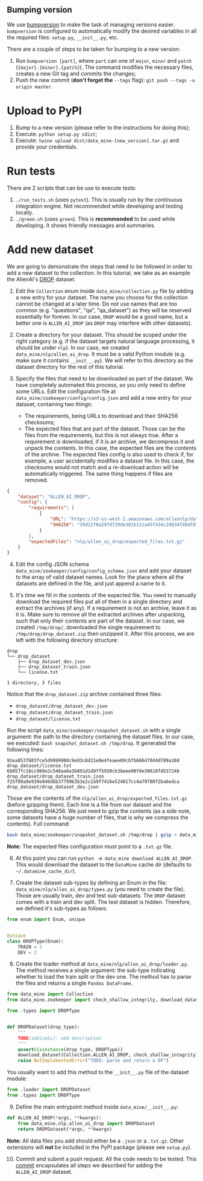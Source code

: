## Bumping version

We use [bumpversion](https://pypi.org/project/bumpversion/) to make the task
of managing versions easier. `bumpversion` is configured to automatically
modify the desired variables in all the required files: `setup.py`,
`__init__.py`, etc.

There are a couple of steps to be taken for bumping to a new version:
1. Run `bumpversion [part]`, where `part` can one of `major`, `minor` and `patch`
(`{major}.{minor}.{patch}`). The command modifies the necessary files, creates a
new Git tag and commits the changes;
2. Push the new commit (**don't forget the** `--tags` flag): `git push --tags -u origin master`.


# Upload to PyPI

1. Bump to a new version (please refer to the instructions for doing this);
2. Execute: `python setup.py sdist`;
3. Execute: `twine upload dist/data_mine-[new_version].tar.gz` and provide
your credentials.


# Run tests

There are 2 scripts that can be use to execute tests:
1. `./run_tests.sh` (uses `pytest`). This is usually run by the continuous
integration engine. Not recommended while developing and testing locally.
2. `./green.sh` (uses `green`). This is **recommended** to be used
while developing. It shows friendly messages and summaries.


# Add new dataset

We are going to demonstrate the steps that need to be followed in order to add
a new dataset to the collection. In this tutorial, we take as an example
the AllenAI's [DROP](https://allennlp.org/drop) dataset.

1. Edit the `Collection` enum inside `data_mine/collection.py` file by adding
a new entry for your dataset. The name you choose for the collection cannot
be changed at a later time. Do not use names that are too common (e.g. "questions",
"qa", "qa_dataset") as they will be reserved essentially for forever. In our case,
`DROP` would be a good name, but a better one is `ALLEN_AI_DROP` (as `DROP` may
interfere with other datasets).

2. Create a directory for your dataset. This should be scoped under the right
category (e.g. if the dataset targets natural language processing, it should be
under `nlp`). In our case, we created `data_mine/nlp/allen_ai_drop`. It must be
a valid Python module (e.g. make sure it contains `__init__.py`). We will refer
to this directory as the dataset directory for the rest of this tutorial.

3. Specify the files that need to be downloaded as part of the dataset. We have
completely automated this process, so you only need to define some URLs. Edit the
configuration file at `data_mine/zookeeper/config/config.json` and add a new
entry for your dataset, containing two things:
    * The requirements, being URLs to download and their SHA256 checksums;
    * The expected files that are part of the dataset. Those can be the files
from the requirements, but this is not always true. After a requirement is
downloaded, if it is an archive, we decompress it and unpack the contents. In this
case, the expected files are the contents of the archive. The expected files config
is also used to check if, for example, a user accidentally modifies a dataset file.
In this case, the checksums would not match and a re-download action will be
automatically triggered. The same thing happens if files are removed.

```json
{
    "dataset": "ALLEN_AI_DROP",
    "config": {
        "requirements": [
            {
                "URL": "https://s3-us-west-2.amazonaws.com/allennlp/datasets/drop/drop_dataset.zip",
                "SHA256": "39d2278a29fd729de301b111a45f434c24834f40df8f4ff116d864589e3249d6"
            }
        ],
        "expectedFiles": "nlp/allen_ai_drop/expected_files.txt.gz"
    }
}
```

4. Edit the config JSON schema `data_mine/zookeeper/config/config_schema.json` and
add your dataset to the array of valid dataset names. Look for the place where
all the datasets are defined in the file, and just append a name to it.

5. It's time we fill in the contents of the expected file. You need to manually
download the required files put all of them in a single directory and extract the
archives (if any). If a requirement is not an archive, leave it as it is. Make sure
to remove all the extracted archives after unpacking, such that only their contents
are part of the dataset. In our case, we created `/tmp/drop/`, downloaded the single
requirement to `/tmp/drop/drop_dataset.zip` then unzipped it. After this process, we
are left with the following directory structure:

```
drop
└── drop_dataset
    ├── drop_dataset_dev.json
    ├── drop_dataset_train.json
    └── license.txt

1 directory, 3 files
```

Notice that the `drop_dataset.zip` archive contained three files:
* `drop_dataset/drop_dataset_dev.json`
* `drop_dataset/drop_dataset_train.json`
* `drop_dataset/license.txt`

Run the script `data_mine/zookeeper/snapshot_dataset.sh` with a single argument:
the path to the directory containing the dataset files. In our case, we executed:
`bash snapshot_dataset.sh /tmp/drop`. It generated the following lines:

```
91ea8537803fce5d9999988c9e83c8d21e0e4feaee09cbfb686470d4d789a10d  drop_dataset/license.txt
6b057fc18cc969e2c548aa6e3b891d1d9ff5930cb3beee90f0e30610fd53724b  drop_dataset/drop_dataset_train.json
f25f09a9e939e946dbb37799b3b3e2c2a9f7416e524017cc4a79780f2ba6edca  drop_dataset/drop_dataset_dev.json
```

Those are the contents of the `nlp/allen_ai_drop/expected_files.txt.gz` (before gzipping them).
Each line is a file from our dataset and the corresponding SHA256. We just need to gzip the
contents (as a side note, some datasets have a huge number of files, that is why we compress
the contents). Full command:

```bash
bash data_mine/zookeeper/snapshot_dataset.sh /tmp/drop | gzip > data_mine/nlp/allen_ai_drop/expected_files.txt.gz
```

**Note:** The expected files configuration must point to a `.txt.gz` file.

6. At this point you can run `python -m data_mine download ALLEN_AI_DROP`. This would
download the dataset to the `DataMine` cache dir (defaults to `~/.datamine_cache_dir`).

7. Create the dataset sub-types by defining an Enum in the file: `data_mine/nlp/allen_ai_drop/types.py`
(you need to create the file). Those are usually train, dev and test sub-datasets. The `DROP`
dataset comes with a train and dev split. The test dataset is hidden. Therefore, we defined
it's sub-types as follows:

```python
from enum import Enum, unique


@unique
class DROPType(Enum):
    TRAIN = 1
    DEV = 2
```

8. Create the loader method at `data_mine/nlp/allen_ai_drop/loader.py`. The method
receives a single argument: the sub-type indicating whether to load the train split
or the dev one. The method has to parse the files and returns a single `Pandas DataFrame`.

```python
from data_mine import Collection
from data_mine.zookeeper import check_shallow_integrity, download_dataset

from .types import DROPType


def DROPDataset(drop_type):
    """
    TODO(sebisebi): add description
    """
    assert(isinstance(drop_type, DROPType))
    download_dataset(Collection.ALLEN_AI_DROP, check_shallow_integrity)
    raise NotImplementedError("TODO: parse and return a DF")
```

You usually want to add this method to the `__init__.py` file of the dataset module:

```python
from .loader import DROPDataset
from .types import DROPType
```

9. Define the main entrypoint method inside `data_mine/__init__.py`:

```python
def ALLEN_AI_DROP(*args, **kwargs):
    from data_mine.nlp.allen_ai_drop import DROPDataset
    return DROPDataset(*args, **kwargs)
```
**Note:** All data files you add should either be a `.json` or a `.txt.gz`. Other extensions
will **not** be included in the PyPI package (please see `setup.py`).

10. Commit and submit a push request. All the code needs to be tested.
This [commit](https://github.com/SebiSebi/DataMine/commit/806825312ab8d225b2519e7611aa532dce1aa968)
encapsulates all steps we described for adding the `ALLEN_AI_DROP` dataset.

